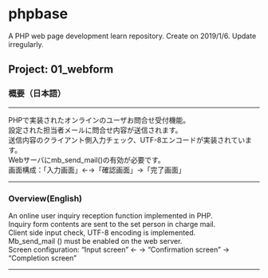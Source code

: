 # phpbase
A PHP web page development learn repository.
Create on 2019/1/6.
Update irregularly.

## Project: 01_webform

### 概要（日本語）
***
PHPで実装されたオンラインのユーザお問合せ受付機能。  
設定された担当者メールに問合せ内容が送信されます。  
送信内容のクライアント側入力チェック、UTF-8エンコードが実装されています。  
Webサーバにmb_send_mail()の有効が必要です。  
画面構成：「入力画面」←→「確認画面」→「完了画面」  
***
### Overview(English)

An online user inquiry reception function implemented in PHP.  
Inquiry form contents are sent to the set person in charge mail.  
Client side input check, UTF-8 encoding is implemented.  
Mb_send_mail () must be enabled on the web server.  
Screen configuration: “Input screen” ← → “Confirmation screen” → “Completion screen”  
***

